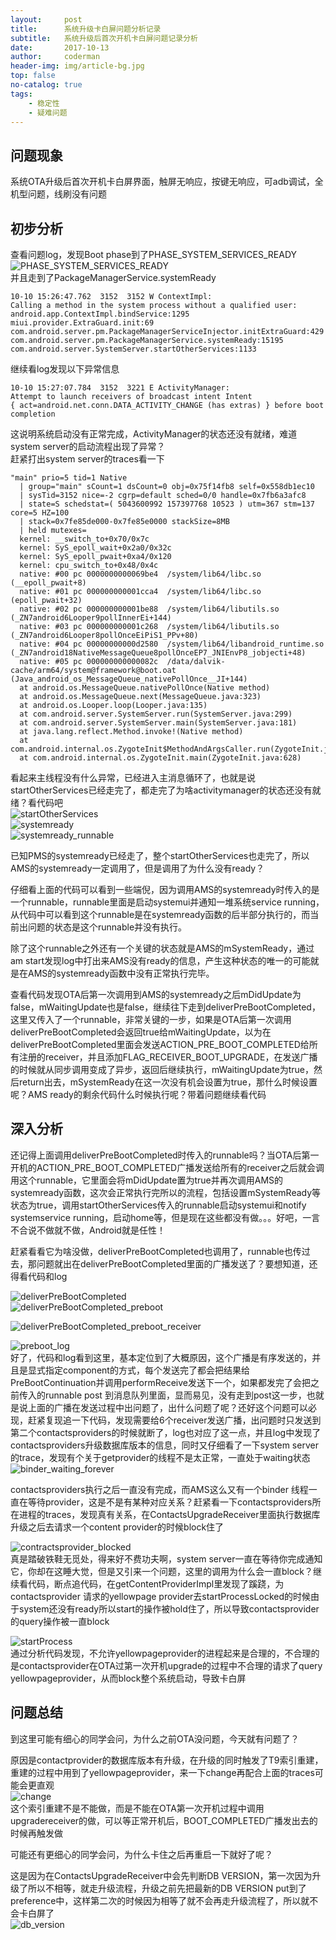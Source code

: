 ```yaml
---
layout:     post
title:      系统升级卡白屏问题分析记录
subtitle:   系统升级后首次开机卡白屏问题记录分析
date:       2017-10-13
author:     coderman
header-img: img/article-bg.jpg
top: false
no-catalog: true
tags:
    - 稳定性
    - 疑难问题
---
```

<h2 id="问题现象">问题现象</h2> 
 <p>系统OTA升级后首次开机卡白屏界面，触屏无响应，按键无响应，可adb调试，全机型问题，线刷没有问题</p> 
<h2 id="初步分析">初步分析</h2> 
<p>查看问题log&#xff0c;发现Boot phase到了PHASE_SYSTEM_SERVICES_READY <br />
 <img src="https://img-blog.csdnimg.cn/cabd69e230384e058d52f305c63f4495.png" alt="PHASE_SYSTEM_SERVICES_READY" title="" /> <br /> 并且走到了PackageManagerService.systemReady</p> 
<pre class="prettyprint"><code class=" hljs oxygene"><span class="hljs-number">10</span>-<span class="hljs-number">10</span> <span class="hljs-number">15</span>:<span class="hljs-number">26</span>:<span class="hljs-number">47.762</span>  <span class="hljs-number">3152</span>  <span class="hljs-number">3152</span> W ContextImpl: 
Calling a <span class="hljs-function"><span class="hljs-keyword">method</span> <span class="hljs-title">in</span> <span class="hljs-title">the</span> <span class="hljs-title">system</span> <span class="hljs-title">process</span> <span class="hljs-title">without</span> <span class="hljs-title">a</span> <span class="hljs-title">qualified</span> <span class="hljs-title">user</span>:</span> 
android.app.ContextImpl.bindService:<span class="hljs-number">1295</span> 
miui.provider.ExtraGuard.init:<span class="hljs-number">69</span> 
com.android.server.pm.PackageManagerServiceInjector.initExtraGuard:<span class="hljs-number">429</span> 
com.android.server.pm.PackageManagerService.systemReady:<span class="hljs-number">15195</span> 
com.android.server.SystemServer.startOtherServices:<span class="hljs-number">1133</span> </code></pre> 
<p>继续看log发现以下异常信息</p> 
<pre class="prettyprint"><code class=" hljs applescript"><span class="hljs-number">10</span>-<span class="hljs-number">10</span> <span class="hljs-number">15</span>:<span class="hljs-number">27</span>:<span class="hljs-number">07.784</span>  <span class="hljs-number">3152</span>  <span class="hljs-number">3221</span> E ActivityManager: 
Attempt <span class="hljs-keyword">to</span> <span class="hljs-command">launch</span> receivers <span class="hljs-keyword">of</span> broadcast intent Intent 
{ act&#61;android.net.conn.DATA_ACTIVITY_CHANGE (has extras) } <span class="hljs-keyword">before</span> boot completion</code></pre> 
<p>这说明系统启动没有正常完成&#xff0c;ActivityManager的状态还没有就绪&#xff0c;难道system server的启动流程出现了异常&#xff1f; <br /> 赶紧打出system server的traces看一下</p> 
<pre class="prettyprint"><code class=" hljs avrasm"><span class="hljs-string">&#34;main&#34;</span> prio&#61;<span class="hljs-number">5</span> tid&#61;<span class="hljs-number">1</span> Native
  | group&#61;<span class="hljs-string">&#34;main&#34;</span> sCount&#61;<span class="hljs-number">1</span> dsCount&#61;<span class="hljs-number">0</span> obj&#61;<span class="hljs-number">0x75f14fb8</span> self&#61;<span class="hljs-number">0x558db1ec10</span>
  | sysTid&#61;<span class="hljs-number">3152</span> nice&#61;-<span class="hljs-number">2</span> cgrp&#61;default sched&#61;<span class="hljs-number">0</span>/<span class="hljs-number">0</span> handle&#61;<span class="hljs-number">0x7fb6a3afc8</span>
  | state&#61;S schedstat&#61;( <span class="hljs-number">5043600992</span> <span class="hljs-number">157397768</span> <span class="hljs-number">10523</span> ) utm&#61;<span class="hljs-number">367</span> stm&#61;<span class="hljs-number">137</span> core&#61;<span class="hljs-number">5</span> HZ&#61;<span class="hljs-number">100</span>
  | stack&#61;<span class="hljs-number">0x7fe85de000</span>-<span class="hljs-number">0x7fe85e0000</span> stackSize&#61;<span class="hljs-number">8</span>MB
  | held mutexes&#61;
  kernel: __switch_to&#43;<span class="hljs-number">0x70</span>/<span class="hljs-number">0x7c</span>
  kernel: SyS_epoll_wait&#43;<span class="hljs-number">0x2a0</span>/<span class="hljs-number">0x32c</span>
  kernel: SyS_epoll_pwait&#43;<span class="hljs-number">0xa4</span>/<span class="hljs-number">0x120</span>
  kernel: cpu_switch_to&#43;<span class="hljs-number">0x48</span>/<span class="hljs-number">0x4c</span>
  native: <span class="hljs-preprocessor">#00 pc 0000000000069be4  /system/lib64/libc.so (__epoll_pwait&#43;8)</span>
  native: <span class="hljs-preprocessor">#01 pc 000000000001cca4  /system/lib64/libc.so (epoll_pwait&#43;32)</span>
  native: <span class="hljs-preprocessor">#02 pc 000000000001be88  /system/lib64/libutils.so (_ZN7android6Looper9pollInnerEi&#43;144)</span>
  native: <span class="hljs-preprocessor">#03 pc 000000000001c268  /system/lib64/libutils.so (_ZN7android6Looper8pollOnceEiPiS1_PPv&#43;80)</span>
  native: <span class="hljs-preprocessor">#04 pc 00000000000d2580  /system/lib64/libandroid_runtime.so (_ZN7android18NativeMessageQueue8pollOnceEP7_JNIEnvP8_jobjecti&#43;48)</span>
  native: <span class="hljs-preprocessor">#05 pc 000000000000082c  /data/dalvik-cache/arm64/system&#64;framework&#64;boot.oat (Java_android_os_MessageQueue_nativePollOnce__JI&#43;144)</span>
  at android<span class="hljs-preprocessor">.os</span><span class="hljs-preprocessor">.MessageQueue</span><span class="hljs-preprocessor">.nativePollOnce</span>(Native method)
  at android<span class="hljs-preprocessor">.os</span><span class="hljs-preprocessor">.MessageQueue</span><span class="hljs-preprocessor">.next</span>(MessageQueue<span class="hljs-preprocessor">.java</span>:<span class="hljs-number">323</span>)
  at android<span class="hljs-preprocessor">.os</span><span class="hljs-preprocessor">.Looper</span><span class="hljs-preprocessor">.loop</span>(Looper<span class="hljs-preprocessor">.java</span>:<span class="hljs-number">135</span>)
  at <span class="hljs-keyword">com</span><span class="hljs-preprocessor">.android</span><span class="hljs-preprocessor">.server</span><span class="hljs-preprocessor">.SystemServer</span><span class="hljs-preprocessor">.run</span>(SystemServer<span class="hljs-preprocessor">.java</span>:<span class="hljs-number">299</span>)
  at <span class="hljs-keyword">com</span><span class="hljs-preprocessor">.android</span><span class="hljs-preprocessor">.server</span><span class="hljs-preprocessor">.SystemServer</span><span class="hljs-preprocessor">.main</span>(SystemServer<span class="hljs-preprocessor">.java</span>:<span class="hljs-number">181</span>)
  at java<span class="hljs-preprocessor">.lang</span><span class="hljs-preprocessor">.reflect</span><span class="hljs-preprocessor">.Method</span><span class="hljs-preprocessor">.invoke</span>!(Native method)
  at <span class="hljs-keyword">com</span><span class="hljs-preprocessor">.android</span><span class="hljs-preprocessor">.internal</span><span class="hljs-preprocessor">.os</span><span class="hljs-preprocessor">.ZygoteInit</span>$MethodAndArgsCaller<span class="hljs-preprocessor">.run</span>(ZygoteInit<span class="hljs-preprocessor">.java</span>:<span class="hljs-number">738</span>)
  at <span class="hljs-keyword">com</span><span class="hljs-preprocessor">.android</span><span class="hljs-preprocessor">.internal</span><span class="hljs-preprocessor">.os</span><span class="hljs-preprocessor">.ZygoteInit</span><span class="hljs-preprocessor">.main</span>(ZygoteInit<span class="hljs-preprocessor">.java</span>:<span class="hljs-number">628</span>)</code></pre> 
<p>看起来主线程没有什么异常&#xff0c;已经进入主消息循环了&#xff0c;也就是说startOtherServices已经走完了&#xff0c;都走完了为啥activitymanager的状态还没有就绪&#xff1f;看代码吧 <br />
 <img src="https://img-blog.csdnimg.cn/a7eca545ff5a42c9824260fd7dc857d3.png?x-oss-process=,type_ZHJvaWRzYW5zZmFsbGJhY2s,shadow_50,text_Q1NETiBAYW5kcm9pZEJleW9uZA==,size_17,color_FFFFFF,t_70,g_se,x_16" alt="startOtherServices" title="" /> <br /> 
<img src="https://img-blog.csdnimg.cn/b6634c2c64034eabae841e6d5ae4b35a.png?x-oss-process=,type_ZHJvaWRzYW5zZmFsbGJhY2s,shadow_50,text_Q1NETiBAYW5kcm9pZEJleW9uZA==,size_17,color_FFFFFF,t_70,g_se,x_16" alt="systemready" title="" /> <br /> 
<img src="https://img-blog.csdnimg.cn/b96fbdc4262f4b0eaa8495ca87326acf.png?x-oss-process=,type_ZHJvaWRzYW5zZmFsbGJhY2s,shadow_50,text_Q1NETiBAYW5kcm9pZEJleW9uZA==,size_17,color_FFFFFF,t_70,g_se,x_16" alt="systemready_runnable" title="" /></p> 
<p>已知PMS的systemready已经走了&#xff0c;整个startOtherServices也走完了&#xff0c;所以AMS的systemready一定调用了&#xff0c;但是调用了为什么没有ready&#xff1f;</p> 
<p>仔细看上面的代码可以看到一些端倪&#xff0c;因为调用AMS的systemready时传入的是一个runnable&#xff0c;runnable里面是启动systemui并通知一堆系统service running&#xff0c;从代码中可以看到这个runnable是在systemready函数的后半部分执行的&#xff0c;而当前出问题的状态是这个runnable并没有执行。</p> 
<p>除了这个runnable之外还有一个关键的状态就是AMS的mSystemReady&#xff0c;通过am start发现log中打出来AMS没有ready的信息&#xff0c;产生这种状态的唯一的可能就是在AMS的systemready函数中没有正常执行完毕。</p> 
<p>查看代码发现OTA后第一次调用到AMS的systemready之后mDidUpdate为false&#xff0c;mWaitingUpdate也是false&#xff0c;继续往下走到deliverPreBootCompleted&#xff0c;这里又传入了一个runnable&#xff0c;非常关键的一步&#xff0c;如果是OTA后第一次调用deliverPreBootCompleted会返回true给mWaitingUpdate&#xff0c;以为在deliverPreBootCompleted里面会发送ACTION_PRE_BOOT_COMPLETED给所有注册的receiver&#xff0c;并且添加FLAG_RECEIVER_BOOT_UPGRADE&#xff0c;在发送广播的时候就从同步调用变成了异步&#xff0c;返回后继续执行&#xff0c;mWaitingUpdate为true&#xff0c;然后return出去&#xff0c;mSystemReady在这一次没有机会设置为true&#xff0c;那什么时候设置呢&#xff1f;AMS ready的剩余代码什么时候执行呢&#xff1f;带着问题继续看代码</p> 
<h2 id="深入分析">深入分析</h2> 
<p>还记得上面调用deliverPreBootCompleted时传入的runnable吗&#xff1f;当OTA后第一开机的ACTION_PRE_BOOT_COMPLETED广播发送给所有的receiver之后就会调用这个runnable&#xff0c;它里面会将mDidUpdate置为true并再次调用AMS的systemready函数&#xff0c;这次会正常执行完所以的流程&#xff0c;包括设置mSystemReady等状态为true&#xff0c;调用startOtherServices传入的runnable启动systemui和notify systemservice running&#xff0c;启动home等&#xff0c;但是现在这些都没有做。。。好吧&#xff0c;一言不合说不做就不做&#xff0c;Android就是任性&#xff01;</p> 
<p>赶紧看看它为啥没做&#xff0c;deliverPreBootCompleted也调用了&#xff0c;runnable也传过去&#xff0c;那问题就出在deliverPreBootCompleted里面的广播发送了&#xff1f;要想知道&#xff0c;还得看代码和log</p> 
<p><img src="https://img-blog.csdnimg.cn/13d174582f9f4bf9a9ed9c7ffbf49001.png?x-oss-process=,type_ZHJvaWRzYW5zZmFsbGJhY2s,shadow_50,text_Q1NETiBAYW5kcm9pZEJleW9uZA==,size_14,color_FFFFFF,t_70,g_se,x_16" alt="deliverPreBootCompleted" title="" /> <br />
 <img src="https://img-blog.csdnimg.cn/073e15fe8019417393068c6c257ae2ef.png" alt="deliverPreBootCompleted_preboot" title="" /></p> 
<p><img src="https://img-blog.csdnimg.cn/eeb37aba8f214bfdba3daee496a848ae.png?x-oss-process=,type_ZHJvaWRzYW5zZmFsbGJhY2s,shadow_50,text_Q1NETiBAYW5kcm9pZEJleW9uZA==,size_17,color_FFFFFF,t_70,g_se,x_16" alt="deliverPreBootCompleted_preboot_receiver" title="" /></p> 
<p><img src="https://img-blog.csdnimg.cn/90aa8736e80c4f36a17056b1bbb34139.png" alt="preboot_log" title="" /> <br /> 好了&#xff0c;代码和log看到这里&#xff0c;基本定位到了大概原因&#xff0c;这个广播是有序发送的&#xff0c;并且是显式指定component的方式&#xff0c;每个发送完了都会把结果给PreBootContinuation并调用performReceive发送下一个&#xff0c;如果都发完了会把之前传入的runnable post 到消息队列里面&#xff0c;显而易见&#xff0c;没有走到post这一步&#xff0c;也就是说上面的广播在发送过程中出问题了&#xff0c;出什么问题了呢&#xff1f;还好这个问题可以必现&#xff0c;赶紧复现追一下代码&#xff0c;发现需要给6个receiver发送广播&#xff0c;出问题时只发送到第二个contactsproviders的时候就断了&#xff0c;log也对应了这一点&#xff0c;并且log中发现了contactsproviders升级数据库版本的信息&#xff0c;同时又仔细看了一下system server的trace&#xff0c;发现有个关于getprovider的线程不是太正常&#xff0c;一直处于waiting状态 <br />
 <img src="https://img-blog.csdnimg.cn/65f5d4267f2548209b3d9c1cb39193f7.png?x-oss-process=,type_ZHJvaWRzYW5zZmFsbGJhY2s,shadow_50,text_Q1NETiBAYW5kcm9pZEJleW9uZA==,size_18,color_FFFFFF,t_70,g_se,x_16" alt="binder_waiting_forever" title="" /></p> 
<p>contactsproviders执行之后一直没有完成&#xff0c;而AMS这么又有一个binder 线程一直在等待provider&#xff0c;这是不是有某种对应关系&#xff1f;赶紧看一下contactsproviders所在进程的traces&#xff0c;发现真有关系&#xff0c;在ContactsUpgradeReceiver里面执行数据库升级之后去请求一个content provider的时候block住了</p> 
<p><img src="https://img-blog.csdnimg.cn/ac9a28b6b4744e599dd3018b1d26131a.png?x-oss-process=,type_ZHJvaWRzYW5zZmFsbGJhY2s,shadow_50,text_Q1NETiBAYW5kcm9pZEJleW9uZA==,size_20,color_FFFFFF,t_70,g_se,x_16" alt="contractsprovider_blocked" title="" /> <br /> 真是踏破铁鞋无觅处&#xff0c;得来好不费功夫啊&#xff0c;system server一直在等待你完成通知它&#xff0c;你却在这睡大觉&#xff0c;但是又引来一个问题&#xff0c;这里的调用为什么会一直block&#xff1f;继续看代码&#xff0c;断点追代码&#xff0c;在getContentProviderImpl里发现了蹊跷&#xff0c;为contactsprovider 请求的yellowpage provider去startProcessLocked的时候由于system还没有ready所以start的操作被hold住了&#xff0c;所以导致contactsprovider的query操作被一直block</p> 
<p><img src="https://img-blog.csdnimg.cn/98cad4f6edd74add8f7908e1383962cc.png?x-oss-process=,type_ZHJvaWRzYW5zZmFsbGJhY2s,shadow_50,text_Q1NETiBAYW5kcm9pZEJleW9uZA==,size_17,color_FFFFFF,t_70,g_se,x_16" alt="startProcess" title="" /> <br /> 通过分析代码发现&#xff0c;不允许yellowpageprovider的进程起来是合理的&#xff0c;不合理的是contactsprovider在OTA过第一次开机upgrade的过程中不合理的请求了query yellowpageprovider&#xff0c;从而block整个系统启动&#xff0c;导致卡白屏</p> 
<h2 id="问题总结">问题总结</h2> 
<p>到这里可能有细心的同学会问&#xff0c;为什么之前OTA没问题&#xff0c;今天就有问题了&#xff1f;</p> 
<p>原因是contactprovider的数据库版本有升级&#xff0c;在升级的同时触发了T9索引重建&#xff0c;重建的过程中用到了yellowpageprovider&#xff0c;来一下change再配合上面的traces可能会更直观 <br /> <img src="https://img-blog.csdnimg.cn/af9a3b32f3454a4e9369c12c6888f229.png?x-oss-process=,type_ZHJvaWRzYW5zZmFsbGJhY2s,shadow_50,text_Q1NETiBAYW5kcm9pZEJleW9uZA==,size_18,color_FFFFFF,t_70,g_se,x_16" alt="change" title="" /> <br /> 这个索引重建不是不能做&#xff0c;而是不能在OTA第一次开机过程中调用upgradereceiver的做&#xff0c;可以等正常开机后&#xff0c;BOOT_COMPLETED广播发出去的时候再触发做</p> 
<p>可能还有更细心的同学会问&#xff0c;为什么卡住之后再重启一下就好了呢&#xff1f;</p> 
<p>这是因为在ContactsUpgradeReceiver中会先判断DB VERSION&#xff0c;第一次因为升级了所以不相等&#xff0c;就走升级流程&#xff0c;升级之前先把最新的DB VERSION put到了preference中&#xff0c;这样第二次的时候因为相等了就不会再走升级流程了&#xff0c;所以就不会卡白屏了 <br /> <img src="https://img-blog.csdnimg.cn/c1f2b2aafaa241eaa373fcc49f74c309.png?x-oss-process=,type_ZHJvaWRzYW5zZmFsbGJhY2s,shadow_50,text_Q1NETiBAYW5kcm9pZEJleW9uZA==,size_16,color_FFFFFF,t_70,g_se,x_16" alt="db_version" title="" /></p>